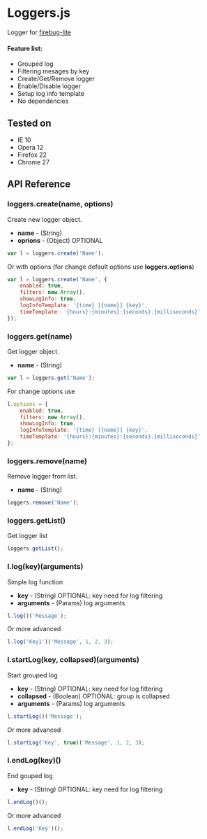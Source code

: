 # Loggers.js

Logger for [firebug-lite](https://getfirebug.com/firebuglite)

#### Feature list:

 * Grouped log
 * Filtering mesages by key
 * Create/Get/Remove logger
 * Enable/Disable logger
 * Setup log info template
 * No dependencies

## Tested on

 * IE 10
 * Opera 12
 * Firefox 22
 * Chrome 27


##  API Reference

### **loggers.create(name, options)**
Create new logger object.

* **name** - (String) 
* **oprions** - (Object) OPTIONAL

```javascript
var l = loggers.create('Name');
```
Or with options (for change default options use **loggers.options**)
```javascript
var l = loggers.create('Name', {
	enabled: true,
    filters: new Array(),
    showLogInfo: true,
    logInfoTemplate: '{time} [{name}] {key}',
    timeTemplate: '{hours}:{minutes}:{seconds}.{milliseconds}'
});
```

### **loggers.get(name)**
Get logger object.

* **name** - (String) 

```javascript
var l = loggers.get('Name');
```

For change options use
```javascript
l.options = {
    enabled: true,
    filters: new Array(),
    showLogInfo: true,
    logInfoTemplate: '{time} [{name}] {key}',
    timeTemplate: '{hours}:{minutes}:{seconds}.{milliseconds}'
};
```


### **loggers.remove(name)**
Remove logger from list.

* **name** - (String) 

```javascript
loggers.remove('Name');
```

### **loggers.getList()**
Get logger list

```javascript
loggers.getList();
```

### **l.log(key)(arguments)**
Simple log function

* **key** - (String) OPTIONAL: key need for log filtering
* **arguments** - (Params) log arguments

```javascript
l.log()('Message');
```
Or more advanced
```javascript
l.log('Key1')('Message', 1, 2, 3);
```

### **l.startLog(key, collapsed)(arguments)**

Start grouped log

* **key** - (String) OPTIONAL: key need for log filtering
* **collapsed** - (Boolean) OPTIONAL: group is collapsed
* **arguments** - (Params) log arguments

```javascript
l.startLog()('Message');
```
Or more advanced
```javascript
l.startLog('Key', true)('Message', 1, 2, 3);
```

### **l.endLog(key)()**

End gouped log

* **key** - (String) OPTIONAL: key need for log filtering

```javascript
l.endLog()();
```
Or more advanced
```javascript
l.endLog('Key')();
```

